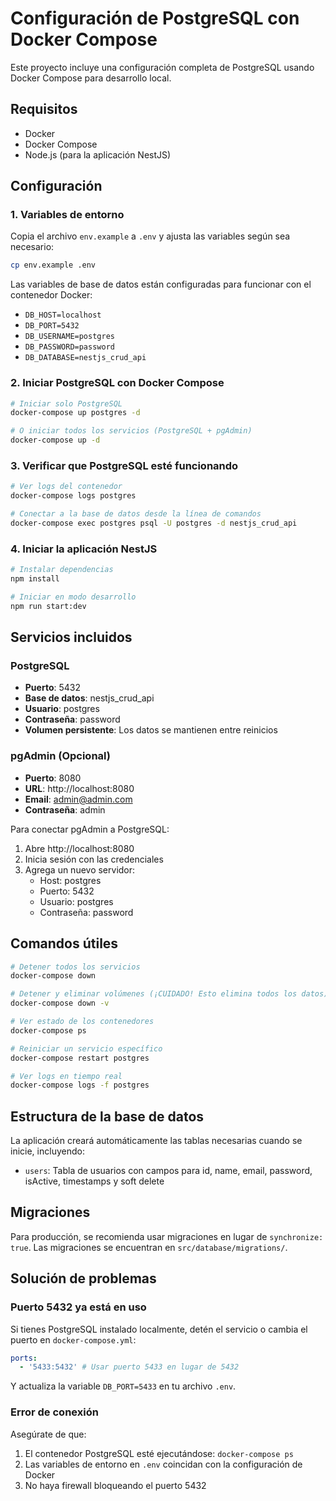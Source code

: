 # Configuración de PostgreSQL con Docker Compose

Este proyecto incluye una configuración completa de PostgreSQL usando Docker Compose para desarrollo local.

## Requisitos

- Docker
- Docker Compose
- Node.js (para la aplicación NestJS)

## Configuración

### 1. Variables de entorno

Copia el archivo `env.example` a `.env` y ajusta las variables según sea necesario:

```bash
cp env.example .env
```

Las variables de base de datos están configuradas para funcionar con el contenedor Docker:

- `DB_HOST=localhost`
- `DB_PORT=5432`
- `DB_USERNAME=postgres`
- `DB_PASSWORD=password`
- `DB_DATABASE=nestjs_crud_api`

### 2. Iniciar PostgreSQL con Docker Compose

```bash
# Iniciar solo PostgreSQL
docker-compose up postgres -d

# O iniciar todos los servicios (PostgreSQL + pgAdmin)
docker-compose up -d
```

### 3. Verificar que PostgreSQL esté funcionando

```bash
# Ver logs del contenedor
docker-compose logs postgres

# Conectar a la base de datos desde la línea de comandos
docker-compose exec postgres psql -U postgres -d nestjs_crud_api
```

### 4. Iniciar la aplicación NestJS

```bash
# Instalar dependencias
npm install

# Iniciar en modo desarrollo
npm run start:dev
```

## Servicios incluidos

### PostgreSQL

- **Puerto**: 5432
- **Base de datos**: nestjs_crud_api
- **Usuario**: postgres
- **Contraseña**: password
- **Volumen persistente**: Los datos se mantienen entre reinicios

### pgAdmin (Opcional)

- **Puerto**: 8080
- **URL**: http://localhost:8080
- **Email**: admin@admin.com
- **Contraseña**: admin

Para conectar pgAdmin a PostgreSQL:

1. Abre http://localhost:8080
2. Inicia sesión con las credenciales
3. Agrega un nuevo servidor:
   - Host: postgres
   - Puerto: 5432
   - Usuario: postgres
   - Contraseña: password

## Comandos útiles

```bash
# Detener todos los servicios
docker-compose down

# Detener y eliminar volúmenes (¡CUIDADO! Esto elimina todos los datos)
docker-compose down -v

# Ver estado de los contenedores
docker-compose ps

# Reiniciar un servicio específico
docker-compose restart postgres

# Ver logs en tiempo real
docker-compose logs -f postgres
```

## Estructura de la base de datos

La aplicación creará automáticamente las tablas necesarias cuando se inicie, incluyendo:

- `users`: Tabla de usuarios con campos para id, name, email, password, isActive, timestamps y soft delete

## Migraciones

Para producción, se recomienda usar migraciones en lugar de `synchronize: true`. Las migraciones se encuentran en `src/database/migrations/`.

## Solución de problemas

### Puerto 5432 ya está en uso

Si tienes PostgreSQL instalado localmente, detén el servicio o cambia el puerto en `docker-compose.yml`:

```yaml
ports:
  - '5433:5432' # Usar puerto 5433 en lugar de 5432
```

Y actualiza la variable `DB_PORT=5433` en tu archivo `.env`.

### Error de conexión

Asegúrate de que:

1. El contenedor PostgreSQL esté ejecutándose: `docker-compose ps`
2. Las variables de entorno en `.env` coincidan con la configuración de Docker
3. No haya firewall bloqueando el puerto 5432

